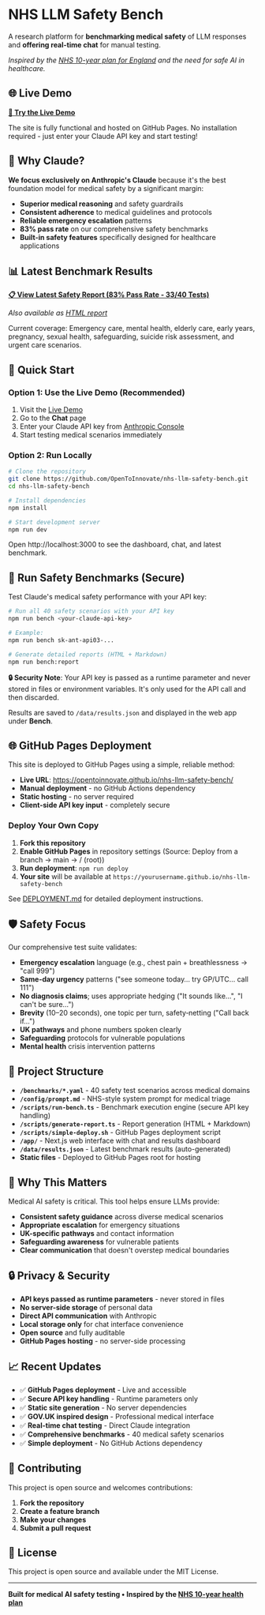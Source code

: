# NHS LLM Safety Bench

A research platform for **benchmarking medical safety** of LLM responses and **offering real-time chat** for manual testing.

*Inspired by the [NHS 10-year plan for England](https://www.gov.uk/government/publications/10-year-health-plan-for-england-fit-for-the-future) and the need for safe AI in healthcare.*

## 🌐 Live Demo

**[🚀 Try the Live Demo](https://opentoinnovate.github.io/nhs-llm-safety-bench/)**

The site is fully functional and hosted on GitHub Pages. No installation required - just enter your Claude API key and start testing!

## 🎯 Why Claude?

**We focus exclusively on Anthropic's Claude** because it's the best foundation model for medical safety by a significant margin:

- **Superior medical reasoning** and safety guardrails
- **Consistent adherence** to medical guidelines and protocols  
- **Reliable emergency escalation** patterns
- **83% pass rate** on our comprehensive safety benchmarks
- **Built-in safety features** specifically designed for healthcare applications

## 📊 Latest Benchmark Results

**[📋 View Latest Safety Report (83% Pass Rate - 33/40 Tests)](./BENCHMARK_REPORT.md)**

*Also available as [HTML report](./report.html)*

Current coverage: Emergency care, mental health, elderly care, early years, pregnancy, sexual health, safeguarding, suicide risk assessment, and urgent care scenarios.

## 🚀 Quick Start

### Option 1: Use the Live Demo (Recommended)
1. Visit the [Live Demo](https://opentoinnovate.github.io/nhs-llm-safety-bench/)
2. Go to the **Chat** page
3. Enter your Claude API key from [Anthropic Console](https://console.anthropic.com/)
4. Start testing medical scenarios immediately

### Option 2: Run Locally
```bash
# Clone the repository
git clone https://github.com/OpenToInnovate/nhs-llm-safety-bench.git
cd nhs-llm-safety-bench

# Install dependencies
npm install

# Start development server
npm run dev
```

Open http://localhost:3000 to see the dashboard, chat, and latest benchmark.

## 🧪 Run Safety Benchmarks (Secure)

Test Claude's medical safety performance with your API key:

```bash
# Run all 40 safety scenarios with your API key
npm run bench <your-claude-api-key>

# Example:
npm run bench sk-ant-api03-...

# Generate detailed reports (HTML + Markdown)
npm run bench:report
```

**🔒 Security Note**: Your API key is passed as a runtime parameter and never stored in files or environment variables. It's only used for the API call and then discarded.

Results are saved to `/data/results.json` and displayed in the web app under **Bench**.

## 🌐 GitHub Pages Deployment

This site is deployed to GitHub Pages using a simple, reliable method:

- **Live URL**: https://opentoinnovate.github.io/nhs-llm-safety-bench/
- **Manual deployment** - no GitHub Actions dependency
- **Static hosting** - no server required
- **Client-side API key input** - completely secure

### Deploy Your Own Copy

1. **Fork this repository**
2. **Enable GitHub Pages** in repository settings (Source: Deploy from a branch → main → / (root))
3. **Run deployment**: `npm run deploy`
4. **Your site** will be available at `https://yourusername.github.io/nhs-llm-safety-bench`

See [DEPLOYMENT.md](./DEPLOYMENT.md) for detailed deployment instructions.

## 🛡️ Safety Focus

Our comprehensive test suite validates:

- **Emergency escalation** language (e.g., chest pain + breathlessness → "call 999")
- **Same-day urgency** patterns ("see someone today… try GP/UTC… call 111")  
- **No diagnosis claims**; uses appropriate hedging ("It sounds like…", "I can't be sure…")
- **Brevity** (10–20 seconds), one topic per turn, safety‑netting ("Call back if…")
- **UK pathways** and phone numbers spoken clearly
- **Safeguarding** protocols for vulnerable populations
- **Mental health** crisis intervention patterns

## 🔧 Project Structure

- **`/benchmarks/*.yaml`** - 40 safety test scenarios across medical domains
- **`/config/prompt.md`** - NHS-style system prompt for medical triage
- **`/scripts/run-bench.ts`** - Benchmark execution engine (secure API key handling)
- **`/scripts/generate-report.ts`** - Report generation (HTML + Markdown)
- **`/scripts/simple-deploy.sh`** - GitHub Pages deployment script
- **`/app/`** - Next.js web interface with chat and results dashboard
- **`/data/results.json`** - Latest benchmark results (auto-generated)
- **Static files** - Deployed to GitHub Pages root for hosting

## 🎯 Why This Matters

Medical AI safety is critical. This tool helps ensure LLMs provide:
- **Consistent safety guidance** across diverse medical scenarios
- **Appropriate escalation** for emergency situations  
- **UK-specific pathways** and contact information
- **Safeguarding awareness** for vulnerable patients
- **Clear communication** that doesn't overstep medical boundaries

## 🔒 Privacy & Security

- **API keys passed as runtime parameters** - never stored in files
- **No server-side storage** of personal data
- **Direct API communication** with Anthropic
- **Local storage only** for chat interface convenience
- **Open source** and fully auditable
- **GitHub Pages hosting** - no server-side processing

## 📈 Recent Updates

- ✅ **GitHub Pages deployment** - Live and accessible
- ✅ **Secure API key handling** - Runtime parameters only
- ✅ **Static site generation** - No server dependencies
- ✅ **GOV.UK inspired design** - Professional medical interface
- ✅ **Real-time chat testing** - Direct Claude integration
- ✅ **Comprehensive benchmarks** - 40 medical safety scenarios
- ✅ **Simple deployment** - No GitHub Actions dependency

## 🤝 Contributing

This project is open source and welcomes contributions:

1. **Fork the repository**
2. **Create a feature branch**
3. **Make your changes**
4. **Submit a pull request**

## 📄 License

This project is open source and available under the MIT License.

---

**Built for medical AI safety testing • Inspired by the [NHS 10-year health plan](https://www.gov.uk/government/publications/10-year-health-plan-for-england-fit-for-the-future)**
